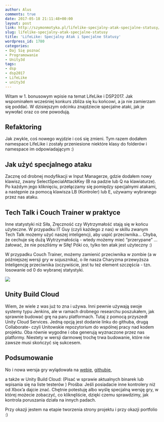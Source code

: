 ```yaml
---
author: Alus
comments: true
date: 2017-05-18 21:11:48+00:00
layout: post
link: http://szymonmotyka.pl/lifelike-specjalny-atak-specjalne-statusy/
slug: lifelike-specjalny-atak-specjalne-statusy
title: 'LifeLike: Specjalny Atak i Specjalne Statusy'
wordpress_id: 1780
categories:
- Daj Się poznać
- Programowanie
- Unity3d
tags:
- dsp
- dsp2017
- LifeLike
- unity3d
---
```


Witam w 1. bonusowym wpisie na temat LifeLike i DSP2017. Jak wspominałem wcześniej konkurs zbliża się ku końcowi, a ja nie zamierzam się poddać. W dzisiejszym odcinku znajdziecie specjalne ataki, jak je wywołać oraz co one powodują.
<!-- more -->


## Refaktoring


Jak zwykle, coś nowego wyjdzie i coś się zmieni. Tym razem dodałem namespace LifeLike i zostały przeniesione niektóre klasy do folderów i namespace im odpowiadającym :)


## Jak użyć specjalnego ataku


Zacznę od drobnej modyfikacji w Input Managerze, gdzie dodałem nowy klawisz, zwany SelectSpecialAttackKey (B na padzie lub Q na klawiaturze). Po każdym jego kliknięciu, przełączamy się pomiędzy specjalnymi atakami, a następnie za pomocą klawisza LB (Kontroler) lub E, używamy wybranego przez nas ataku.


## Tech Talk i Couch Trainer w praktyce


Inne statystyki niż Siła, Zręczność czy Wytrzymałość stają się w końcu użyteczne.
W przypadku IT Guy (czyli każdego z nas) w skillu zwanym Tech Talk możemy użyć naszej inteligencji, aby uspić przeciwnika… Chyba, że cechuje się dużą Wytrzymałością - wtedy możemy mieć “przerypane” … żałować, że nie poszliśmy w Siłę!
Póki co, tylko ten atak jest użyteczny :)

W przypadku Couch Trainer, możemy zamienić przeciwnika w zombie (a w późniejszej wersji gry w sojusznika), o ile nasza Charyzma przewyższa Inteligencję przeciwnika (oczywiście, jest tu też element szczęścia - tzn. losowanie od 0 do wybranej statystyki.

[![](http://szymonmotyka.pl/wp-content/uploads/2017/05/Screenshot-2017-05-18-23.18.27-785x491.png)](http://szymonmotyka.pl/wp-content/uploads/2017/05/Screenshot-2017-05-18-23.18.27.png)


## Unity Build Cloud


Wiem, że wiele z was już to zna i używa. Inni pewnie używają swoje systemy typu Jenkins, ale w ramach drobnego researchu poszukałem, jak sprawnie budować grę na paru platformach. Tutaj z pomocą przyszedł Unity Cloud Services. Jedną opcją jest dodanie linku do githuba, drugą Collaborate- czyli Unitowskie repozytorium do wspólnej pracy nad kodem projektu. Oba równie wygodne i oba generują wyznaczone przez nas platformy. Niestety w wersji darmowej trochę trwa budowanie, które nie zawsze musi skończyć się sukcesem.


## Podsumowanie


No i nowa wersja gry wylądowała na [webie](https://aluspl.github.io/RogueLikeDSP/Versions/version7), [githubie](https://github.com/aluspl/RogueLikeDSP),

a także w Unity Build Cloud: (Pisać w sprawie aktualnych binarek lub wpisania się na liste testerów )
Prośba: Jeśli posiadacie inne kontrolery niż od Xbox’a dajcie znać. Chętnie potestuję albo wyślę specjalną wersję gry, w której możecie zobaczyć, co kliknęliście, dzięki czemu sprawdzimy, jak kontrola poruszania działa na innych padach.

Przy okazji jestem na etapie tworzenia strony projektu i przy okazji portfolio :)



